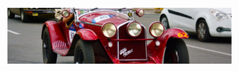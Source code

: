 ![Alfa Romeo 6C 1750 Gran Sport 1000Miglia](Alfa%20Romeo%206C%201750%20Gran%20Sport%201000Miglia.jfif "Alfa Romeo 6C 1750 Gran Sport 1000Miglia")
